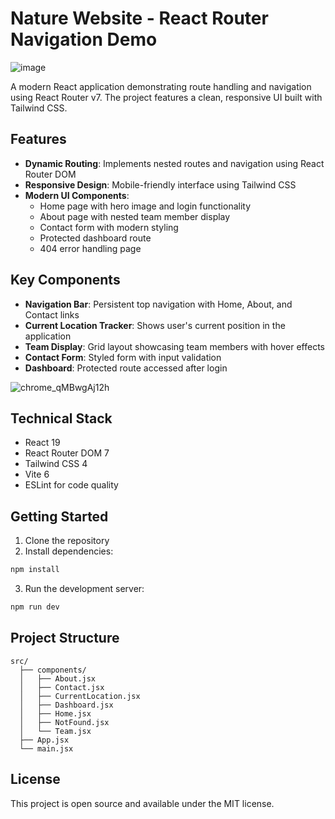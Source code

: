 # Nature Website - React Router Navigation Demo

![image](https://github.com/user-attachments/assets/f4a9cb9b-3af2-40b8-9ab0-3b5eeecd3a8e)



A modern React application demonstrating route handling and navigation using React Router v7. The project features a clean, responsive UI built with Tailwind CSS.

## Features

- **Dynamic Routing**: Implements nested routes and navigation using React Router DOM
- **Responsive Design**: Mobile-friendly interface using Tailwind CSS
- **Modern UI Components**: 
  - Home page with hero image and login functionality
  - About page with nested team member display
  - Contact form with modern styling
  - Protected dashboard route
  - 404 error handling page

## Key Components

- **Navigation Bar**: Persistent top navigation with Home, About, and Contact links
- **Current Location Tracker**: Shows user's current position in the application
- **Team Display**: Grid layout showcasing team members with hover effects
- **Contact Form**: Styled form with input validation
- **Dashboard**: Protected route accessed after login


![chrome_qMBwgAj12h](https://github.com/user-attachments/assets/2da175f1-cb38-45ad-8a54-a7bb3ee4575f)


## Technical Stack

- React 19
- React Router DOM 7
- Tailwind CSS 4
- Vite 6
- ESLint for code quality

## Getting Started

1. Clone the repository
2. Install dependencies:
```sh
npm install
```

3. Run the development server:
```sh
npm run dev
```

## Project Structure

```
src/
  ├── components/
  │   ├── About.jsx
  │   ├── Contact.jsx
  │   ├── CurrentLocation.jsx
  │   ├── Dashboard.jsx
  │   ├── Home.jsx
  │   ├── NotFound.jsx
  │   └── Team.jsx
  ├── App.jsx
  └── main.jsx
```

## License

This project is open source and available under the MIT license.
